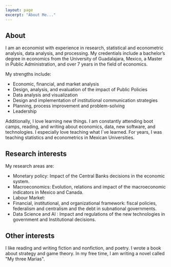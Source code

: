 ```yaml
---
layout: page
excerpt: "About Me..."
---
```

 ## About
  
  I am an economist with experience in research, statistical and econometric analysis, data analysis, and processing. My credentials include a bachelor’s degree in economics from the University of Guadalajara, Mexico, a Master in Public Administration, and over 7 years in the field of economics.

My strengths include:
  
  - Economic, financial, and market analysis
- Design, analysis, and evaluation of the impact of Public Policies
- Data analysis and visualization
- Design and implementation of institutional communication strategies
- Planning, process improvement and problem-solving
- Leadership

Additionally, I love learning new things. I am constantly attending boot camps, reading, and writing about economics, data, new software, and technologies. I especially love teaching what I´ve learned. For years, I was teaching statistics and econometrics in Mexican Universities. 


## Research interests

My research areas are: 
  
  * Monetary policy: Impact of the Central Banks decisions in the economic system.
  * Macroeconomics: Evolution, relations and impact of the macroeconomic indicators in Mexico and Canada.
  * Labour Market: 
  * Financial, institutional, and organizational framework: fiscal policies, federalism and centralism and the debt in subnational governments.
  * Data Science and AI : Impact and regulations of the new technologies in government and Institutional decisions.

## Other interests

I like reading and writing fiction and nonfiction, and poetry. I wrote a book about strategy and game theory. In my free time, I am writing a novel called "My three Marias". 

